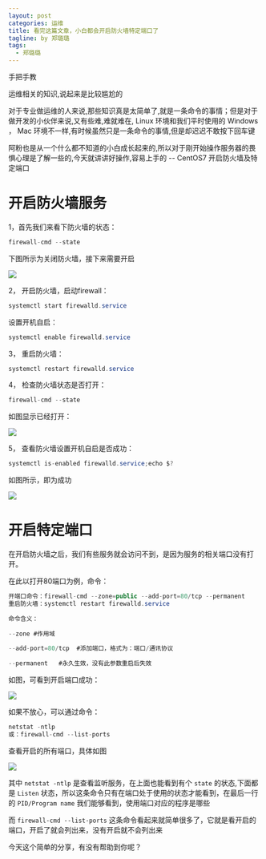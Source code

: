 ```yaml
---
layout: post
categories: 运维
title: 看完这篇文章，小白都会开启防火墙特定端口了
tagline: by 郑璐璐
tags: 
  - 郑璐璐
---
```

手把手教
<!--more-->

运维相关的知识,说起来是比较尴尬的

对于专业做运维的人来说,那些知识真是太简单了,就是一条命令的事情；但是对于做开发的小伙伴来说,又有些难,难就难在, Linux 环境和我们平时使用的 Windows ， Mac 环境不一样,有时候虽然只是一条命令的事情,但是却迟迟不敢按下回车键

阿粉也是从一个什么都不知道的小白成长起来的,所以对于刚开始操作服务器的畏惧心理是了解一些的,今天就讲讲好操作,容易上手的 -- CentOS7 开启防火墙及特定端口

# 开启防火墙服务

1，首先我们来看下防火墙的状态：

```java
firewall-cmd --state
```

下图所示为关闭防火墙，接下来需要开启

![](http://www.justdojava.com/assets/images/2019/java/image-zll/2021/02/01-notRunning.jpg)

2， 开启防火墙，启动firewall：

```java
systemctl start firewalld.service
```

设置开机自启：

```java
systemctl enable firewalld.service
```

3， 重启防火墙：

```java
systemctl restart firewalld.service
```

4， 检查防火墙状态是否打开：

```java
firewall-cmd --state
```

如图显示已经打开：

![](http://www.justdojava.com/assets/images/2019/java/image-zll/2021/02/02-Running.jpg)

5， 查看防火墙设置开机自启是否成功：

```java
systemctl is-enabled firewalld.service;echo $?
```

如图所示，即为成功

![](http://www.justdojava.com/assets/images/2019/java/image-zll/2021/02/03-enabled.jpg)

# 开启特定端口

在开启防火墙之后，我们有些服务就会访问不到，是因为服务的相关端口没有打开。

在此以打开80端口为例，命令：

```java
开端口命令：firewall-cmd --zone=public --add-port=80/tcp --permanent
重启防火墙：systemctl restart firewalld.service
 
命令含义：
 
--zone #作用域
 
--add-port=80/tcp  #添加端口，格式为：端口/通讯协议
 
--permanent   #永久生效，没有此参数重启后失效
```

如图，可看到开启端口成功：

![](http://www.justdojava.com/assets/images/2019/java/image-zll/2021/02/04-success.jpg)

如果不放心，可以通过命令：

```java
netstat -ntlp
或：firewall-cmd --list-ports
```

查看开启的所有端口，具体如图

![](http://www.justdojava.com/assets/images/2019/java/image-zll/2021/02/05-firewall.jpg)

其中 `netstat -ntlp` 是查看监听服务，在上面也能看到有个 `state` 的状态,下面都是 `Listen` 状态，所以这条命令只有在端口处于使用的状态才能看到，在最后一行的 `PID/Program name` 我们能够看到，使用端口对应的程序是哪些

而 `firewall-cmd --list-ports` 这条命令看起来就简单很多了，它就是看开启的端口，开启了就会列出来，没有开启就不会列出来

今天这个简单的分享，有没有帮助到你呢？